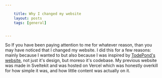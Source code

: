 ```yaml
---

    title: Why I changed my website
    layout: posts
    tags: [general]


---
```


So If you have been paying attention to me for whatever reason, than you may have noticed that I changed my website. I did this for a few reasons: mainly because I wanted to but also because I was inspired by [TodePond's website](https://todepond.com), not just it's design, but moreso it's codebase. My previous website was made in Sveltekit and was hosted on Vercel which was honestly overkill for how simple it was, and how little content was actually on it. 